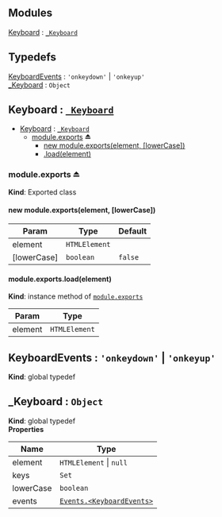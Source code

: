## Modules

<dl>
<dt><a href="#module_Keyboard">Keyboard</a> : <code><a href="#_Keyboard">_Keyboard</a></code></dt>
<dd></dd>
</dl>

## Typedefs

<dl>
<dt><a href="#KeyboardEvents">KeyboardEvents</a> : <code>&#x27;onkeydown&#x27;</code> | <code>&#x27;onkeyup&#x27;</code></dt>
<dd></dd>
<dt><a href="#_Keyboard">_Keyboard</a> : <code>Object</code></dt>
<dd></dd>
</dl>

<a name="module_Keyboard"></a>

## Keyboard : [<code>\_Keyboard</code>](#_Keyboard)

* [Keyboard](#module_Keyboard) : [<code>\_Keyboard</code>](#_Keyboard)
    * [module.exports](#exp_module_Keyboard--module.exports) ⏏
        * [new module.exports(element, [lowerCase])](#new_module_Keyboard--module.exports_new)
        * [.load(element)](#module_Keyboard--module.exports+load)

<a name="exp_module_Keyboard--module.exports"></a>

### module.exports ⏏
**Kind**: Exported class  
<a name="new_module_Keyboard--module.exports_new"></a>

#### new module.exports(element, [lowerCase])

| Param | Type | Default |
| --- | --- | --- |
| element | <code>HTMLElement</code> |  | 
| [lowerCase] | <code>boolean</code> | <code>false</code> | 

<a name="module_Keyboard--module.exports+load"></a>

#### module.exports.load(element)
**Kind**: instance method of [<code>module.exports</code>](#exp_module_Keyboard--module.exports)  

| Param | Type |
| --- | --- |
| element | <code>HTMLElement</code> | 

<a name="KeyboardEvents"></a>

## KeyboardEvents : <code>&#x27;onkeydown&#x27;</code> \| <code>&#x27;onkeyup&#x27;</code>
**Kind**: global typedef  
<a name="_Keyboard"></a>

## \_Keyboard : <code>Object</code>
**Kind**: global typedef  
**Properties**

| Name | Type |
| --- | --- |
| element | <code>HTMLElement</code> \| <code>null</code> | 
| keys | <code>Set</code> | 
| lowerCase | <code>boolean</code> | 
| events | [<code>Events.&lt;KeyboardEvents&gt;</code>](#KeyboardEvents) | 

